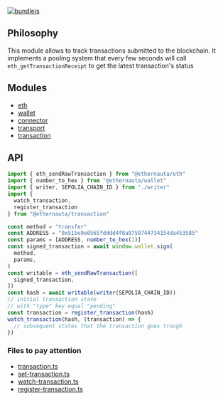 [![bundlejs](https://deno.bundlejs.com/badge?q=@ethernauta/transaction@0.0.10&treeshake=[*])](https://deno.bundlejs.com/badge?q=@ethernauta/transaction@0.0.10&treeshake=[*])

## Philosophy

This module allows to track transactions submitted to the blockchain. It implements a pooling system that every few seconds will call `eth_getTransactionReceipt` to get the latest transaction's status

## Modules

- [eth](https://github.com/niconiahi/ethernauta/blob/main/packages/eth)
- [wallet](https://github.com/niconiahi/ethernauta/blob/main/packages/wallet)
- [connector](https://github.com/niconiahi/ethernauta/blob/main/packages/connector)
- [transport](https://github.com/niconiahi/ethernauta/blob/main/packages/transport)
- [transaction](https://github.com/niconiahi/ethernauta/blob/main/packages/transaction)

## API

```ts
import { eth_sendRawTransaction } from "@ethernauta/eth"
import { number_to_hex } from "@ethernauta/wallet"
import { writer, SEPOLIA_CHAIN_ID } from "./writer"
import {
  watch_transaction,
  register_transaction
} from "@ethernauta/transaction"

const method = "transfer"
const ADDRESS = "0x515e9e0565fdddd4f8a9759744734154da453585"
const params = [ADDRESS, number_to_hex(1)]
const signed_transaction = await window.wallet.sign(
  method,
  params,
)
const writable = eth_sendRawTransaction([
  signed_transaction,
])
const hash = await writable(writer(SEPOLIA_CHAIN_ID))
// initial transaction state 
// with "type" key equal "pending"
const transaction = register_transaction(hash)
watch_transaction(hash, (transaction) => {
  // subsequent states that the transaction goes trough
})
```

### Files to pay attention

- [transaction.ts](https://github.com/niconiahi/ethernauta/blob/main/packages/transaction/src/transaction.ts)
- [set-transaction.ts](https://github.com/niconiahi/ethernauta/blob/main/packages/transaction/src/set-transaction.ts)
- [watch-transaction.ts](https://github.com/niconiahi/ethernauta/blob/main/packages/transaction/src/watch-transaction.ts)
- [register-transaction.ts](https://github.com/niconiahi/ethernauta/blob/main/packages/transaction/src/register-transaction.ts)
